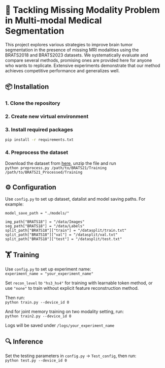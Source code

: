 # 🧠 Tackling Missing Modality Problem in Multi-modal Medical Segmentation

This project explores various strategies to improve brain tumor segmentation in the presence of missing MRI modalities using the BRATS2018 and BRATS2023 datasets. We systematically evaluate and compare several methods, promising ones are provided here for anyone who wants to replicate. Extensive experiments demonstrate that our method achieves competitive performance and generalizes well.  

## 📦 Installation

### 1. Clone the repository
### 2. Create new virtual environment
### 3. Install required packages
```bash
pip install -r requirements.txt
```
### 4. Preprocess the dataset
Download the dataset from [here](https://www.synapse.org/Synapse:syn51156910/wiki/622351), unzip the file and run  
`python preprocess.py /path/to/BRATS21/Training /path/to/BRATS21_Processed/Training`

## ⚙️ Configuration  
Use `config.py` to set up dataset, datalist and model saving paths. For example:  

`model_save_path = "./models/"`  

`img_path["BRATS18"] = "/data/Images" `  
`seg_path["BRATS18"] = "/data/Labels" `  
`split_path["BRATS18"]["train"] = "/datasplit/train.txt"`  
`split_path["BRATS18"]["val"] = "/datasplit/val.txt"`  
`split_path["BRATS18"]["test"] = "/datasplit/test.txt"`  

## 🏋️ Training  

Use `config.py` to set up experiment name:  
`experiment_name = "your_experiment_name"`  

Set `recon_level` to `"hs3_hs4"` for training with learnable token method, or use `"none"` to train without explicit feature reconstruction method.  

Then run:  
`python train.py --device_id 0`  

And for joint memory training on two modality setting, run:  
`python train2.py --device_id 0`  

Logs will be saved under `/logs/your_experiment_name`  


## 🔍 Inference  
Set the testing parameters in `config.py` -> `Test_config`, then run:  
`python test.py --device_id 0`  
